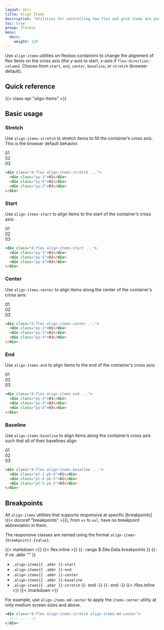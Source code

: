```yaml
---
layout: docs
title: Align Items
description: "Utilities for controlling how flex and grid items are positioned along a container's cross axis."
toc: true
group: flexbox
menu:
  docs:    
    weight: 120
---
```


Use `align-items` utilities on flexbox containers to change the alignment of flex items on the cross axis (the y-axis to start, x-axis if `flex-direction: column`). Choose from `start`, `end`, `center`, `baseline`, or `stretch` (browser default).

## Quick reference 

{{< class-api "align-items" >}}

## Basic usage

### Stretch

Use `align-items-stretch` to stretch items to fill the container’s cross axis. This is the browser default behavior.

<div class="bd-example">
  <div class="d-flex fw-semibold gap-3 fs-sm align-items-stretch">
    <div class="py-3 d-flex flex-fill align-items-center justify-content-center rounded bg-blue-200 text-white">01</div>
    <div class="py-5 d-flex flex-fill align-items-center justify-content-center rounded bg-blue-200 text-white">02</div>
    <div class="py-2 d-flex flex-fill align-items-center justify-content-center rounded bg-blue-200 text-white">03</div>
  </div>
</div>

```html
<div class="d-flex align-items-stretch ...">
  <div class="py-3">01</div>
  <div class="py-5">02</div>
  <div class="py-2">03</div>
</div>
```

### Start

Use `align-items-start` to align items to the start of the container’s cross axis:

<div class="bd-example">
  <div class="d-flex fw-semibold gap-3 fs-sm align-items-start">
    <div class="py-3 d-flex flex-fill align-items-center justify-content-center rounded bg-blue-200 text-white">01</div>
    <div class="py-5 d-flex flex-fill align-items-center justify-content-center rounded bg-blue-200 text-white">02</div>
    <div class="py-4 d-flex flex-fill align-items-center justify-content-center rounded bg-blue-200 text-white">03</div>
  </div>
</div>

```html
<div class="d-flex align-items-start ...">
  <div class="py-3">01</div>
  <div class="py-5">02</div>
  <div class="py-4">03</div>
</div>
```

### Center

Use `align-items-center` to align items along the center of the container’s cross axis:

<div class="bd-example">
  <div class="d-flex fw-semibold gap-3 fs-sm align-items-center">
    <div class="py-3 d-flex flex-fill align-items-center justify-content-center rounded bg-teal-200 text-white">01</div>
    <div class="py-5 d-flex flex-fill align-items-center justify-content-center rounded bg-teal-200 text-white">02</div>
    <div class="py-4 d-flex flex-fill align-items-center justify-content-center rounded bg-teal-200 text-white">03</div>
  </div>
</div>


```html
<div class="d-flex align-items-center ...">
  <div class="py-3">01</div>
  <div class="py-5">02</div>
  <div class="py-4">03</div>
</div>
```

### End

Use `align-items-end` to align items to the end of the container’s cross axis:

<div class="bd-example">
  <div class="d-flex fw-semibold gap-3 fs-sm align-items-end">
    <div class="py-3 d-flex flex-fill align-items-center justify-content-center rounded text-bg-primary">01</div>
    <div class="py-5 d-flex flex-fill align-items-center justify-content-center rounded text-bg-primary">02</div>
    <div class="py-4 d-flex flex-fill align-items-center justify-content-center rounded text-bg-primary">03</div>
  </div>
</div>

```html
<div class="d-flex align-items-end ...">
  <div class="py-3">01</div>
  <div class="py-5">02</div>
  <div class="py-4">03</div>
</div>
```

### Baseline

Use `align-items-baseline` to align items along the container’s cross axis such that all of their baselines align:

<div class="bd-example">
  <div class="d-flex fw-semibold gap-3 fs-sm align-items-baseline">
    <div class="pt-2 pb-4 d-flex flex-fill align-items-center justify-content-center rounded text-bg-secondary">01</div>
    <div class="pt-4 pb-5 d-flex flex-fill align-items-center justify-content-center rounded text-bg-secondary">02</div>
    <div class="pt-5 pb-3 d-flex flex-fill align-items-center justify-content-center rounded text-bg-secondary">03</div>
  </div>
</div>

```html
<div class="d-flex align-items-baseline ...">
  <div class="pt-2 pb-4">01</div>
  <div class="pt-4 pb-5">02</div>
  <div class="pt-5 pb-3">03</div>
</div>
```

## Breakpoints

All `align-items` utilities that supports responsive at specific [breakpoints]({{< docsref "breakpoints" >}}), from `xs` to `xxl`, have no breakpoint abbreviation in them. 

The responsive classes are named using the format `align-items-{breakpoint}-{value}`.

{{< markdown >}}
{{< flex.inline >}}
{{- range $.Site.Data.breakpoints }}
{{- if ne .abbr "" }}
- `.align-items{{ .abbr }}-start`
- `.align-items{{ .abbr }}-end`
- `.align-items{{ .abbr }}-center`
- `.align-items{{ .abbr }}-baseline`
- `.align-items{{ .abbr }}-stretch`
{{- end -}}
{{- end -}}
{{< /flex.inline >}}
{{< /markdown >}}

For example, use `align-items-md-center` to apply the `items-center` utility at only medium screen sizes and above.

```html
<div class="d-flex align-items-stretch align-items-md-center">
  <!-- ... -->
</div>
```